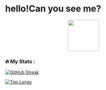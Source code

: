 # hello!Can you see me?

<div id="header" align="center">
  <img src="https://media.giphy.com/media/M9gbBd9nbDrOTu1Mqx/giphy.gif" width="100"/>
</div>

### :fire: My Stats :
[![GitHub Streak](http://github-readme-streak-stats.herokuapp.com?user=freezetheflame&hide_border=true)](https://git.io/streak-stats)

[![Top Langs](https://github-readme-stats.vercel.app/api/top-langs/?username=freezetheflame&layout=compact&theme=vision-friendly-dark)](https://github.com/anuraghazra/github-readme-stats)